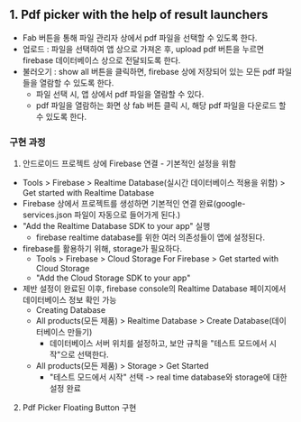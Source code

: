 ## 1. Pdf picker with the help of result launchers
* Fab 버튼을 통해 파일 관리자 상에서 pdf 파일을 선택할 수 있도록 한다.
* 업로드 : 파일을 선택하여 앱 상으로 가져온 후, upload pdf 버튼을 누르면 firebase 데이터베이스 상으로 전달되도록 한다.
* 불러오기 : show all 버튼을 클릭하면, firebase 상에 저장되어 있는 모든 pdf 파일들을 열람할 수 있도록 한다.
    * 파일 선택 시, 앱 상에서 pdf 파일을 열람할 수 있다.
    * pdf 파일을 열람하는 화면 상 fab 버튼 클릭 시, 해당 pdf 파일을 다운로드 할 수 있도록 한다.

### 구현 과정
1. 안드로이드 프로젝트 상에 Firebase 연결 - 기본적인 설정을 위함
* Tools > Firebase > Realtime Database(실시간 데이터베이스 적용을 위함) > Get started with Realtime Database
* Firebase 상에서 프로젝트를 생성하면 기본적인 연결 완료(google-services.json 파일이 자동으로 들어가게 된다.)
* "Add the Realtime Database SDK to your app" 실행
  * firebase realtime database를 위한 여러 의존성들이 앱에 설정된다.
* firebase를 활용하기 위해, storage가 필요하다.
  * Tools > Firebase > Cloud Storage For Firebase > Get started with Cloud Storage
  * "Add the Cloud Storage SDK to your app"
* 제반 설정이 완료된 이후, firebase console의 Realtime Database 페이지에서 데이터베이스 정보 확인 가능
  * Creating Database
  * All products(모든 제품) > Realtime Database > Create Database(데이터베이스 만들기)
    * 데이터베이스 서버 위치를 설정하고, 보안 규칙을 "테스트 모드에서 시작"으로 선택한다.
  * All products(모든 제품) > Storage > Get Started
    * "테스트 모드에서 시작" 선택
  -> real time database와 storage에 대한 설정 완료

2. Pdf Picker Floating Button 구현
